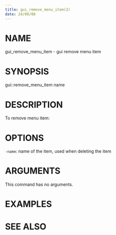 ```yaml
---
title: gui_remove_menu_item(2)
date: 24/09/08
---
```


# NAME

gui_remove_menu_item - gui remove menu item

# SYNOPSIS

gui::remove_menu_item 
    name


# DESCRIPTION

To remove menu item:

# OPTIONS

`-name`:  name of the item, used when deleting the item

# ARGUMENTS

This command has no arguments.

# EXAMPLES

# SEE ALSO
